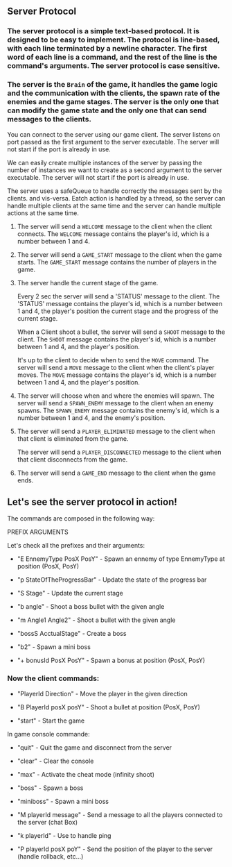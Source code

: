 ## Server Protocol

### The server protocol is a simple text-based protocol. It is designed to be easy to implement. The protocol is line-based, with each line terminated by a newline character. The first word of each line is a command, and the rest of the line is the command's arguments. The server protocol is case sensitive.


### The server is the `Brain` of the game, it handles the game logic and the communication with the clients, the spawn rate of the enemies and the game stages. The server is the only one that can modify the game state and the only one that can send messages to the clients.



You can connect to the server using our game client. The server listens on port passed as the first argument to the server executable. The server will not start if the port is already in use.

We can easily create multiple instances of the server by passing the number of instances we want to create as a second argument to the server executable. The server will not start if the port is already in use.


The server uses a safeQueue to handle correctly the messages sent by the clients. and vis-versa.
Eatch action is handled by a thread, so the server can handle multiple clients at the same time and the server can handle multiple actions at the same time.

1. The server will send a `WELCOME` message to the client when the client connects. The `WELCOME` message contains the player's id, which is a number between 1 and 4.

2. The server will send a `GAME_START` message to the client when the game starts. The `GAME_START` message contains the number of players in the game.

3. The server handle the current stage of the game.

    Every 2 sec the server will send a 'STATUS' message to the client. The 'STATUS' message contains the player's id, which is a number between 1 and 4, the player's position the current stage and the progress of the current stage.

    When a Client shoot a bullet, the server will send a `SHOOT` message to the client. The `SHOOT` message contains the player's id, which is a number between 1 and 4, and the player's position.

    It's up to the client to decide when to send the `MOVE` command. The server will send a `MOVE` message to the client when the client's player moves. The `MOVE` message contains the player's id, which is a number between 1 and 4, and the player's position.

4. The server will choose when and where the enemies will spawn. The server will send a `SPAWN_ENEMY` message to the client when an enemy spawns. The `SPAWN_ENEMY` message contains the enemy's id, which is a number between 1 and 4, and the enemy's position.
 
5. The server will send a `PLAYER_ELIMINATED` message to the client when that client is eliminated from the game.

    The server will send a `PLAYER_DISCONNECTED` message to the client when that client disconnects from the game.


6. The server will send a `GAME_END` message to the client when the game ends.

## Let's see the server protocol in action!

The commands are composed in the following way:

PREFIX ARGUMENTS

Let's check all the prefixes and their arguments:

* "E EnnemyType PosX PosY" - Spawn an ennemy of type EnnemyType at position (PosX, PosY)

* "p StateOfTheProgressBar" - Update the state of the progress bar

* "S Stage" - Update the current stage

* "b angle" - Shoot a boss bullet with the given angle

* "m Angle1 Angle2" - Shoot a bullet with the given angle

* "bossS AcctualStage" - Create a boss

* "b2" - Spawn a mini boss

* "+ bonusId PosX PosY" - Spawn a bonus at position (PosX, PosY)

### Now the client commands:

* "PlayerId Direction" - Move the player in the given direction

* "B PlayerId posX posY" - Shoot a bullet at position (PosX, PosY)

* "start" - Start the game

In game console commande:

* "quit" - Quit the game and disconnect from the server

* "clear" - Clear the console

* "max" - Activate the cheat mode (infinity shoot)

* "boss" - Spawn a boss

* "miniboss" - Spawn a mini boss

* "M playerId message" - Send a message to all the players connected to the server (chat Box)

* "k playerId" - Use to handle ping

* "P playerId posX poY" - Send the position of the player to the server (handle rollback, etc...)